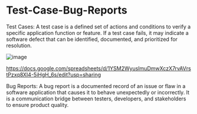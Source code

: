 # Test-Case-Bug-Reports
Test Cases: A test case is a defined set of actions and conditions to verify a specific application function or feature. If a test case fails, it may indicate a software defect that can be identified, documented, and prioritized for resolution. 

![image](https://github.com/user-attachments/assets/0007afb4-42cb-4ef1-8ce6-82e3cc41c069)

https://docs.google.com/spreadsheets/d/1YSM2WyusImuDmwXczX7rvAVrstPzxq8XI4-5iHgH_6s/edit?usp=sharing 


Bug Reports: A bug report is a documented record of an issue or flaw in a software application that causes it to behave unexpectedly or incorrectly. It is a communication bridge between testers, developers, and stakeholders to ensure product quality.



